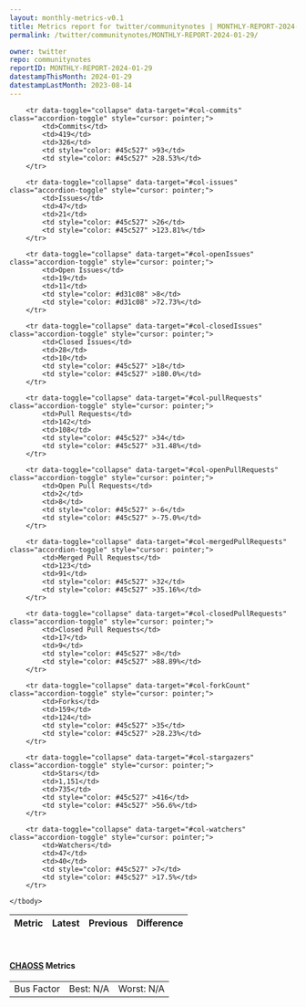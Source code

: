 ```yaml
---
layout: monthly-metrics-v0.1
title: Metrics report for twitter/communitynotes | MONTHLY-REPORT-2024-01-29 | 2024-01-29
permalink: /twitter/communitynotes/MONTHLY-REPORT-2024-01-29/

owner: twitter
repo: communitynotes
reportID: MONTHLY-REPORT-2024-01-29
datestampThisMonth: 2024-01-29
datestampLastMonth: 2023-08-14
---
```



<table class="table table-condensed" style="border-collapse:collapse;">
    <thead>
    <tr>
        <th>Metric</th>
        <th>Latest</th>
        <th>Previous</th>
        <th colspan="2" style="text-align: center;">Difference</th>
    </tr>
    </thead>
    <tbody>

        <tr data-toggle="collapse" data-target="#col-commits" class="accordion-toggle" style="cursor: pointer;">
            <td>Commits</td>
            <td>419</td>
            <td>326</td>
            <td style="color: #45c527" >93</td>
            <td style="color: #45c527" >28.53%</td>
        </tr>
        
        <tr data-toggle="collapse" data-target="#col-issues" class="accordion-toggle" style="cursor: pointer;">
            <td>Issues</td>
            <td>47</td>
            <td>21</td>
            <td style="color: #45c527" >26</td>
            <td style="color: #45c527" >123.81%</td>
        </tr>
        
        <tr data-toggle="collapse" data-target="#col-openIssues" class="accordion-toggle" style="cursor: pointer;">
            <td>Open Issues</td>
            <td>19</td>
            <td>11</td>
            <td style="color: #d31c08" >8</td>
            <td style="color: #d31c08" >72.73%</td>
        </tr>
        
        <tr data-toggle="collapse" data-target="#col-closedIssues" class="accordion-toggle" style="cursor: pointer;">
            <td>Closed Issues</td>
            <td>28</td>
            <td>10</td>
            <td style="color: #45c527" >18</td>
            <td style="color: #45c527" >180.0%</td>
        </tr>
        
        <tr data-toggle="collapse" data-target="#col-pullRequests" class="accordion-toggle" style="cursor: pointer;">
            <td>Pull Requests</td>
            <td>142</td>
            <td>108</td>
            <td style="color: #45c527" >34</td>
            <td style="color: #45c527" >31.48%</td>
        </tr>
        
        <tr data-toggle="collapse" data-target="#col-openPullRequests" class="accordion-toggle" style="cursor: pointer;">
            <td>Open Pull Requests</td>
            <td>2</td>
            <td>8</td>
            <td style="color: #45c527" >-6</td>
            <td style="color: #45c527" >-75.0%</td>
        </tr>
        
        <tr data-toggle="collapse" data-target="#col-mergedPullRequests" class="accordion-toggle" style="cursor: pointer;">
            <td>Merged Pull Requests</td>
            <td>123</td>
            <td>91</td>
            <td style="color: #45c527" >32</td>
            <td style="color: #45c527" >35.16%</td>
        </tr>
        
        <tr data-toggle="collapse" data-target="#col-closedPullRequests" class="accordion-toggle" style="cursor: pointer;">
            <td>Closed Pull Requests</td>
            <td>17</td>
            <td>9</td>
            <td style="color: #45c527" >8</td>
            <td style="color: #45c527" >88.89%</td>
        </tr>
        
        <tr data-toggle="collapse" data-target="#col-forkCount" class="accordion-toggle" style="cursor: pointer;">
            <td>Forks</td>
            <td>159</td>
            <td>124</td>
            <td style="color: #45c527" >35</td>
            <td style="color: #45c527" >28.23%</td>
        </tr>
        
        <tr data-toggle="collapse" data-target="#col-stargazers" class="accordion-toggle" style="cursor: pointer;">
            <td>Stars</td>
            <td>1,151</td>
            <td>735</td>
            <td style="color: #45c527" >416</td>
            <td style="color: #45c527" >56.6%</td>
        </tr>
        
        <tr data-toggle="collapse" data-target="#col-watchers" class="accordion-toggle" style="cursor: pointer;">
            <td>Watchers</td>
            <td>47</td>
            <td>40</td>
            <td style="color: #45c527" >7</td>
            <td style="color: #45c527" >17.5%</td>
        </tr>
        
    </tbody>
</table>
<br>
<h4><a target="_blank" href="https://chaoss.community/">CHAOSS</a> Metrics</h4>

<table class="table table-condensed" style="border-collapse:collapse;">
    <tbody>
        <td>Bus Factor</td>
        <td>Best: N/A</td>
        <td>Worst: N/A</td>
    </tbody>
</table>
